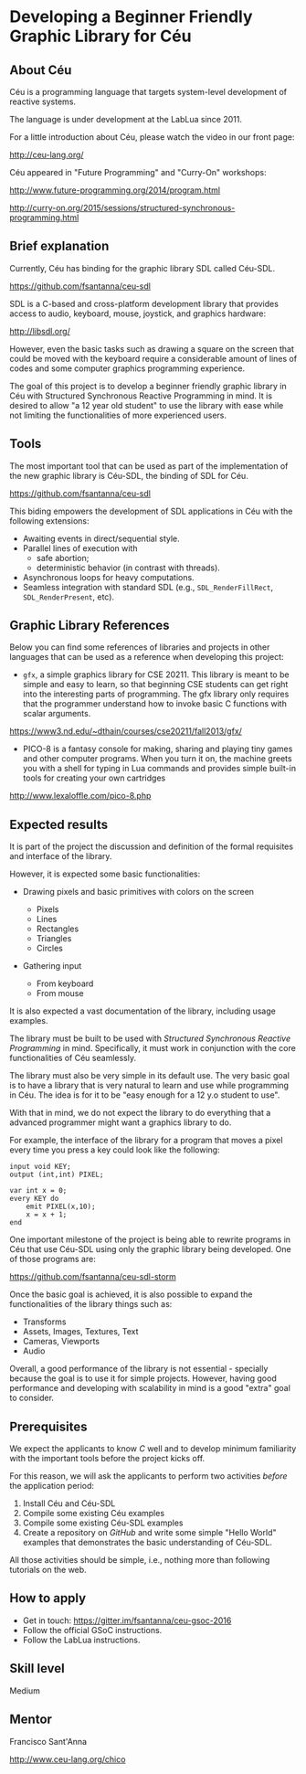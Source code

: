 # Developing a Beginner Friendly Graphic Library for Céu

## About Céu

Céu is a programming language that targets system-level development of reactive systems.

The language is under development at the LabLua since 2011.

For a little introduction about Céu, please watch the video in our front page:

http://ceu-lang.org/

Céu appeared in "Future Programming" and "Curry-On" workshops:

http://www.future-programming.org/2014/program.html

http://curry-on.org/2015/sessions/structured-synchronous-programming.html

## Brief explanation

Currently, Céu has binding for the graphic library SDL called Céu-SDL.

https://github.com/fsantanna/ceu-sdl

SDL is a C-based and cross-platform development library that provides access to audio, keyboard, mouse, joystick, and graphics hardware:

http://libsdl.org/

However, even the basic tasks such as drawing a square on the screen that could be moved with the keyboard require a considerable amount of lines of codes and some computer graphics programming experience.

The goal of this project is to develop a beginner friendly graphic library in Céu with Structured Synchronous Reactive Programming in mind. It is desired to allow "a 12 year old student" to use the library with ease while not limiting the functionalities of more experienced users.

## Tools

The most important tool that can be used as part of the implementation of the new graphic library is Céu-SDL, the binding of SDL for Céu.

https://github.com/fsantanna/ceu-sdl

This biding empowers the development of SDL applications in Céu with the following extensions:

- Awaiting events in direct/sequential style.
- Parallel lines of execution with
    - safe abortion;
    - deterministic behavior (in contrast with threads).
- Asynchronous loops for heavy computations.
- Seamless integration with standard SDL (e.g., `SDL_RenderFillRect`, `SDL_RenderPresent`, etc).

## Graphic Library References

Below you can find some references of libraries and projects in other languages that can be used as a reference when developing this project:


- `gfx`, a simple graphics library for CSE 20211. This library is meant to be simple and easy to learn, so that beginning CSE students can get right into the interesting parts of programming. The gfx library only requires that the programmer understand how to invoke basic C functions with scalar arguments.

https://www3.nd.edu/~dthain/courses/cse20211/fall2013/gfx/

- PICO-8 is a fantasy console for making, sharing and playing tiny games and other computer programs. When you turn it on, the machine greets you with a shell for typing in Lua commands and provides simple built-in tools for creating your own cartridges

http://www.lexaloffle.com/pico-8.php

## Expected results

It is part of the project the discussion and definition of the formal requisites and interface of the library.

However, it is expected some basic functionalities:

- Drawing pixels and basic primitives with colors on the screen
    - Pixels
    - Lines
    - Rectangles
    - Triangles
    - Circles

- Gathering input
    - From keyboard
    - From mouse

It is also expected a vast documentation of the library, including usage examples.

The library must be built to be used with *Structured Synchronous Reactive Programming* in mind. Specifically, it must work in conjunction with the core functionalities of Céu seamlessly.

The library must also be very simple in its default use. The very basic goal is to have a library that is very natural to learn and use while programming in Céu. The idea is for it to be "easy enough for a 12 y.o student to use".

With that in mind, we do not expect the library to do everything that a advanced programmer might want a graphics library to do.

For example, the interface of the library for a program that moves a pixel every time you press a key could look like the following:

```
input void KEY;                                                                 
output (int,int) PIXEL;                                                         
                                                                                
var int x = 0;                                                                  
every KEY do                                                                    
    emit PIXEL(x,10);                                                           
    x = x + 1;                                                                  
end  
```

One important milestone of the project is being able to rewrite programs in Céu that use Céu-SDL using only the graphic library being developed. One of those programs are:

https://github.com/fsantanna/ceu-sdl-storm

Once the basic goal is achieved, it is also possible to expand the functionalities of the library things such as:

 - Transforms
 - Assets, Images, Textures, Text
 - Cameras, Viewports
 - Audio

Overall, a good performance of the library is not essential - specially because the goal is to use it for simple projects. However, having good performance and developing with scalability in mind is a good "extra" goal to consider.

## Prerequisites

We expect the applicants to know *C* well and to develop minimum familiarity with the important tools before the project kicks off.

For this reason, we will ask the applicants to perform two activities *before* 
the application period:

1. Install Céu and Céu-SDL
2. Compile some existing Céu examples
3. Compile some existing Céu-SDL examples
4. Create a repository on *GitHub* and write some simple "Hello World" examples that demonstrates the basic understanding of Céu-SDL.

All those activities should be simple, i.e., nothing more than following tutorials  on the web.

## How to apply

* Get in touch: https://gitter.im/fsantanna/ceu-gsoc-2016
* Follow the official GSoC instructions.
* Follow the LabLua instructions.

## Skill level

Medium

## Mentor

Francisco Sant'Anna

http://www.ceu-lang.org/chico

